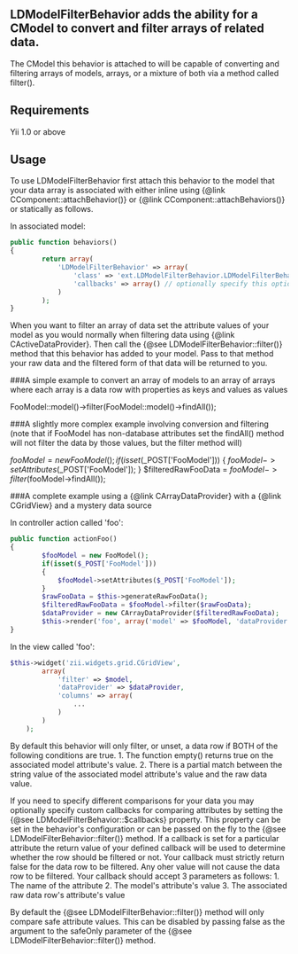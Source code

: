 LDModelFilterBehavior adds the ability for a CModel to convert and filter arrays of related data.
-------------------------------------------------------------------------------------------------
The CModel this behavior is attached to will be capable of converting and filtering arrays of models, arrays, or a mixture of both via a method called filter().

Requirements
------------

Yii 1.0 or above

Usage
-----

To use LDModelFilterBehavior first attach this behavior to the model that your data array is associated with either inline 
using {@link CComponent::attachBehavior()} or {@link CComponent::attachBehaviors()} or statically as follows.

In associated model:
```php
public function behaviors()
{
		return array(
			'LDModelFilterBehavior' => array(
				'class' => 'ext.LDModelFilterBehavior.LDModelFilterBehavior', // or wherever this class is located in your app
				'callbacks' => array() // optionally specify this option if you want to use callbacks for custom comparisons for certain attributes in your data 
			)
		);
}
```

When you want to filter an array of data set the attribute values of your model as you would normally when filtering data using {@link CActiveDataProvider}.
Then call the {@see LDModelFilterBehavior::filter()} method that this behavior has added to your model. Pass to that method your raw data and
the filtered form of that data will be returned to you. 

###A simple example to convert an array of models to an array of arrays where each array is a data row with properties as keys and values as values

FooModel::model()->filter(FooModel::model()->findAll());

###A slightly more complex example involving conversion and filtering
(note that if FooModel has non-database attributes set the findAll() method will not filter the data by those values, but the filter method will)

 $fooModel = new FooModel();
	if(isset($_POST['FooModel']))
	{
		$fooModel->setAttributes($_POST['FooModel']);
	}
	$filteredRawFooData = $fooModel->filter($fooModel->findAll());

###A complete example using a {@link CArrayDataProvider} with a {@link CGridView} and a mystery data source

In controller action called 'foo':
```php
public function actionFoo()
{
		$fooModel = new FooModel();
		if(isset($_POST['FooModel']))
		{
			$fooModel->setAttributes($_POST['FooModel']);
		}
		$rawFooData = $this->generateRawFooData();
		$filteredRawFooData = $fooModel->filter($rawFooData);
		$dataProvider = new CArrayDataProvider($filteredRawFooData);
		$this->render('foo', array('model' => $fooModel, 'dataProvider' => $dataProvider));
}
```

In the view called 'foo':
```php
$this->widget('zii.widgets.grid.CGridView',
		array(
			'filter' => $model,
			'dataProvider' => $dataProvider,
			'columns' => array(
				...
			)
		)
	);
```

By default this behavior will only filter, or unset, a data row if BOTH of the following conditions are true. 
	1. The function empty() returns true on the associated model attribute's value.
	2. There is a partial match between the string value of the associated model attribute's value and the raw data value.

If you need to specify different comparisons for your data you may optionally specify custom callbacks for comparing attributes 
by setting the {@see LDModelFilterBehavior::$callbacks} property. This property can be set in the behavior's configuration or 
can be passed on the fly to the {@see LDModelFilterBehavior::filter()} method.
If a callback is set for a particular attribute the return value of your defined callback will be used to determine whether the 
row should be filtered or not.
Your callback must strictly return false for the data row to be filtered. Any oher value will not cause the data row to be filtered.
Your callback should accept 3 parameters as follows:
	1. The name of the attribute
	2. The model's attribute's value
	3. The associated raw data row's attribute's value

By default the {@see LDModelFilterBehavior::filter()} method will only compare safe attribute values. This can be disabled
by passing false as the argument to the safeOnly parameter of the {@see LDModelFilterBehavior::filter()} method.
